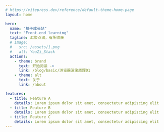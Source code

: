 ```yaml
---
# https://vitepress.dev/reference/default-theme-home-page
layout: home

hero:
  name: "柚子成长站"
  text: "Front-end learning"
  tagline: 汇聚点滴，有所收获
  # image:
  #   src: /assets/1.png
  #   alt: YouZi_Stack
  actions:
    - theme: brand
      text: 开始阅读 ->
      link: /blog/basic/浏览器渲染原理01
    - theme: alt
      text: 关于
      link: /about

features:
  - title: Feature A
    details: Lorem ipsum dolor sit amet, consectetur adipiscing elit
  - title: Feature B
    details: Lorem ipsum dolor sit amet, consectetur adipiscing elit
  - title: Feature C
    details: Lorem ipsum dolor sit amet, consectetur adipiscing elit
---
```


